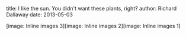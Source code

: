 
title: I like the sun. You didn't want these plants, right?
author: Richard Dallaway
date: 2013-05-03



[image: Inline images 3][image: Inline images 2][image: Inline images 1]
    
    